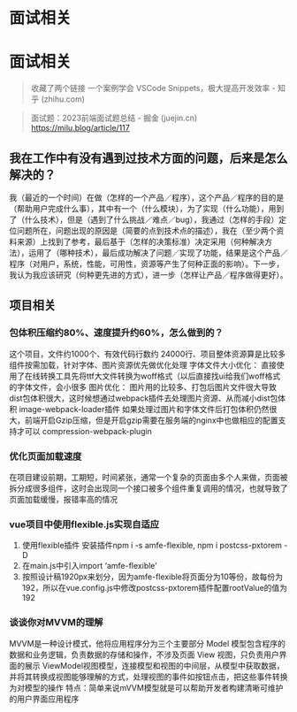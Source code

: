 # 面试相关

# 面试相关

> 收藏了两个链接
一个案例学会 VSCode Snippets，极大提高开发效率 - 知乎 (zhihu.com)

> 面试题：2023前端面试题总结 - 掘金 (juejin.cn)
https://milu.blog/article/117

## 我在工作中有没有遇到过技术方面的问题，后来是怎么解决的？

我（最近的一个时间）在做（怎样的一个产品／程序），这个产品／程序的目的是（帮助用户完成什么事），其中有一个（什么模块），为了实现（什么功能），用到了（什么技术），但是（遇到了什么挑战／难点／bug），我通过（怎样的手段）定位问题所在，问题出现的原因是（简要的点到技术点的描述），我在（至少两个资料来源）上找到了参考，最后基于（怎样的决策标准）决定采用（何种解决方法），运用了（哪种技术），最后成功解决了问题／实现了功能，结果是这个产品／程序（对用户，系统，性能，可用性，资源等产生了何种正面的影响）。下一步，我认为我应该研究（何种更先进的方式），进一步（怎样让产品／程序做得更好）。
## 项目相关
### 包体积压缩约80%、速度提升约60%，怎么做到的？
这个项目，文件约1000个、有效代码行数约 24000行、项目整体资源算是比较多
组件按需加载，针对字体、图片资源优先做优化处理
字体文件大小优化：
直接使用了在线转换工具先将ttf大文件转换为woff格式（以后直接找ui给我们woff格式的字体文件，会小很多
图片优化：
图片用的比较多、打包后图片文件很大导致dist包体积很大，这时候想通过webpack插件去处理图片资源、从而减小dist包体积
image-webpack-loader插件
如果处理过图片和字体文件后打包体积仍然很大，前端开启Gzip压缩，但是开启gzip需要在服务端的nginx中也做相应的配置支持才可以
compression-webpack-plugin
### 优化页面加载速度
在项目建设前期，工期短，时间紧张，通常一个复杂的页面由多个人来做，页面被拆分成很多组件，这时会出现同一个接口被多个组件重复调用的情况，也就导致了页面加载缓慢，报错率高的情况
### vue项目中使用flexible.js实现自适应

1. 使用flexible插件
安装插件npm i -s amfe-flexible, npm i postcss-pxtorem -D
2. 在main.js中引入import ‘amfe-flexible’
3. 按照设计稿1920px来划分，因为amfe-flexible将页面分为10等份，故每份为192，所以在vue.config.js中修改postcss-pxtorem插件配置rootValue的值为192
### 谈谈你对MVVM的理解
MVVM是一种设计模式，他将应用程序分为三个主要部分
Model 模型包含程序的数据和业务逻辑，负责数据的存储和操作，不涉及页面
View 视图，只负责用户界面的展示
ViewModel视图模型，连接模型和视图的中间层，从模型中获取数据，并将其转换成视图能够理解的方式，处理视图的事件如按钮点击，把这些事件转换为对模型的操作
特点：简单来说mVVM模型就是可以帮助开发者构建清晰可维护的用户界面应用程序